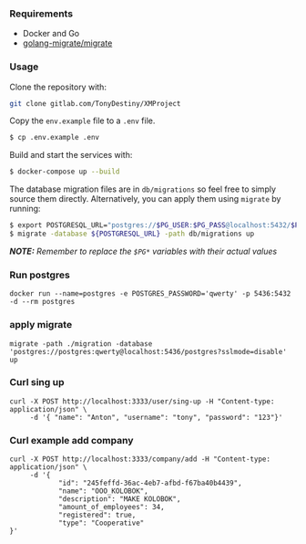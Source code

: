 ### Requirements
* Docker and Go
* [golang-migrate/migrate](https://github.com/golang-migrate/migrate)

### Usage
Clone the repository with:
```bash
git clone gitlab.com/TonyDestiny/XMProject
```

Copy the `env.example` file to a `.env` file.
```bash
$ cp .env.example .env
```

Build and start the services with:
```bash
$ docker-compose up --build
```
The database migration files are in `db/migrations` so feel free to simply source them directly. Alternatively, you can apply them using `migrate` by running:
```bash
$ export POSTGRESQL_URL="postgres://$PG_USER:$PG_PASS@localhost:5432/$PG_DB?sslmode=disable"
$ migrate -database ${POSTGRESQL_URL} -path db/migrations up
```
_**NOTE:** Remember to replace the `$PG*` variables with their actual values_


### Run postgres
```
docker run --name=postgres -e POSTGRES_PASSWORD='qwerty' -p 5436:5432 -d --rm postgres
```
### apply migrate
```
migrate -path ./migration -database 'postgres://postgres:qwerty@localhost:5436/postgres?sslmode=disable' up
```

### Curl sing up
```
curl -X POST http://localhost:3333/user/sing-up -H "Content-type: application/json" \
     -d '{ "name": "Anton", "username": "tony", "password": "123"}'
```

### Curl example add company
```
curl -X POST http://localhost:3333/company/add -H "Content-type: application/json" \
     -d '{
            "id": "245feffd-36ac-4eb7-afbd-f67ba40b4439",
            "name": "OOO_KOLOBOK",
            "description": "MAKE KOLOBOK",
            "amount_of_employees": 34,
            "registered": true,
            "type": "Cooperative"
}'
```